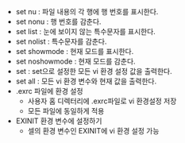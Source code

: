 - set nu : 파일 내용의 각 행에 행 번호를 표시한다.
- set nonu : 행 번호를 감춘다.
- set list : 눈에 보이지 않는 특수문자를 표시한다.
- set nolist : 특수문자를 감춘다.
- set showmode : 현재 모드를 표시한다.
- set noshowmode : 현재 모드를 감춘다.
- set : set으로 설정한 모든 vi 환경 설정 값을 출력한다.
- set all : 모든 vi 환경 변수와 현재 값을 출력한다.
- .exrc 파일에 환경 설정
	- 사용자 홈 디렉터리에 .exrc파일로 vi 환경설정 저장
	- 모든 파일에 동일하게 적용
- EXINIT 환경 변수에 설정하기
	- 셀의 환경 변수인 EXINIT에 vi 환경 설정 가능
